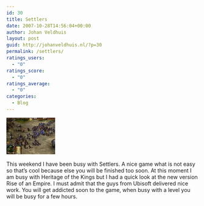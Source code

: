 ```yaml
---
id: 30
title: Settlers
date: 2007-10-28T14:56:04+00:00
author: Johan Veldhuis
layout: post
guid: http://johanveldhuis.nl/?p=30
permalink: /settlers/
ratings_users:
  - "0"
ratings_score:
  - "0"
ratings_average:
  - "0"
categories:
  - Blog
---
```

[![Settlers](/wp-content/uploads/2008/03/settlers-heritage-kings-2.thumbnail.jpg)](/wp-content/uploads/2008/03/settlers-heritage-kings-2.jpg "Settlers") 

This weekend I have been busy with Settlers. A nice game what is not easy so that&#8217;s cool because else you will be finished too soon. At this moment I am busy with Heritage of the Kings but I had a quick look at the new version Rise of an Empire. I must admit that the guys from Ubisoft delivered nice work. You will get addicted soon to the game, when busy with a level you will be busy for a few hours.